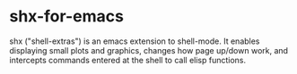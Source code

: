 shx-for-emacs
=============

shx (&quot;shell-extras&quot;) is an emacs extension to shell-mode.  It enables displaying small plots and graphics, changes how page up/down work, and intercepts commands entered at the shell to call elisp functions.